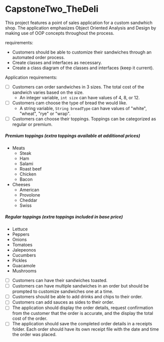 # CapstoneTwo_TheDeli
This project features a point of sales application for a custom sandwhich shop. The application emphasizes Object Oriented Analysis and Design by making use of OOP concepts throughout the process. 

requirements:
- Customers should be able to customize their sandwiches through an automated order process.
- Create classes and interfaces as necessary.
- Create a class diagram of the classes and interfaces (keep it current).

Application requirements:
- [ ] Customers can order sandwiches in 3 sizes. The total cost of the sandwich varies based on the size.
  - An integer variable, `int size` can have values of 4, 8, or 12.
- [ ] Customers cam choose the type of bread the would like.
  - A string variable, `String breadType` can have values of "white", "wheat", "rye" or "wrap".  
- [ ] Customers can choose their toppings. Toppings can be categorized as regular or premium.
 ##### Premium toppings (_extra toppings available at additional prices_)
 - Meats
     - Steak
     - Ham
     - Salami
     - Roast beef
     - Chicken
     - Bacon
  - Cheeses
    - American
    - Provolone
    - Cheddar
    - Swiss  
##### Regular toppings (_extra toppings included in base price_)
- Lettuce
- Peppers
- Onions
- Tomatoes
- Jalepeonos
- Cucumbers
- Pickles
- Guacamole
- Mushrooms


-  [ ] Customers can have their sandwiches toasted.
-  [ ] Customers can have multiple sandwiches in an order but should be prompted to customize sandwiches one at a time.
-  [ ] Customers should be able to add drinks and chips to their order.
-  [ ] Customers can add sauces as sides to their order.
-  [ ] The application should display the order details, request confirmation from the customer that the order is accurate, and the display the total cost of the order.
-  [ ] The application should save the completed order details in a receipts folder. Each order should have its own receipt file with the date and time the order was placed.
